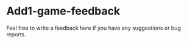 # Add1-game-feedback
Feel free to write a feedback here if you have any suggestions or bug reports.
